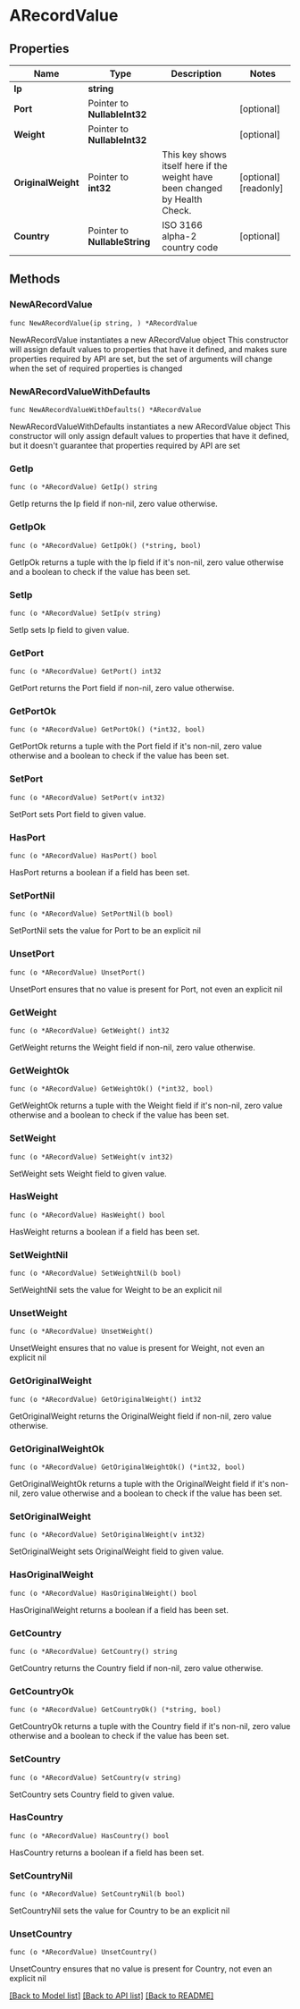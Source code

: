 # ARecordValue

## Properties

Name | Type | Description | Notes
------------ | ------------- | ------------- | -------------
**Ip** | **string** |  | 
**Port** | Pointer to **NullableInt32** |  | [optional] 
**Weight** | Pointer to **NullableInt32** |  | [optional] 
**OriginalWeight** | Pointer to **int32** | This key shows itself here if the weight have been changed by Health Check. | [optional] [readonly] 
**Country** | Pointer to **NullableString** | ISO 3166 alpha-2 country code | [optional] 

## Methods

### NewARecordValue

`func NewARecordValue(ip string, ) *ARecordValue`

NewARecordValue instantiates a new ARecordValue object
This constructor will assign default values to properties that have it defined,
and makes sure properties required by API are set, but the set of arguments
will change when the set of required properties is changed

### NewARecordValueWithDefaults

`func NewARecordValueWithDefaults() *ARecordValue`

NewARecordValueWithDefaults instantiates a new ARecordValue object
This constructor will only assign default values to properties that have it defined,
but it doesn't guarantee that properties required by API are set

### GetIp

`func (o *ARecordValue) GetIp() string`

GetIp returns the Ip field if non-nil, zero value otherwise.

### GetIpOk

`func (o *ARecordValue) GetIpOk() (*string, bool)`

GetIpOk returns a tuple with the Ip field if it's non-nil, zero value otherwise
and a boolean to check if the value has been set.

### SetIp

`func (o *ARecordValue) SetIp(v string)`

SetIp sets Ip field to given value.


### GetPort

`func (o *ARecordValue) GetPort() int32`

GetPort returns the Port field if non-nil, zero value otherwise.

### GetPortOk

`func (o *ARecordValue) GetPortOk() (*int32, bool)`

GetPortOk returns a tuple with the Port field if it's non-nil, zero value otherwise
and a boolean to check if the value has been set.

### SetPort

`func (o *ARecordValue) SetPort(v int32)`

SetPort sets Port field to given value.

### HasPort

`func (o *ARecordValue) HasPort() bool`

HasPort returns a boolean if a field has been set.

### SetPortNil

`func (o *ARecordValue) SetPortNil(b bool)`

 SetPortNil sets the value for Port to be an explicit nil

### UnsetPort
`func (o *ARecordValue) UnsetPort()`

UnsetPort ensures that no value is present for Port, not even an explicit nil
### GetWeight

`func (o *ARecordValue) GetWeight() int32`

GetWeight returns the Weight field if non-nil, zero value otherwise.

### GetWeightOk

`func (o *ARecordValue) GetWeightOk() (*int32, bool)`

GetWeightOk returns a tuple with the Weight field if it's non-nil, zero value otherwise
and a boolean to check if the value has been set.

### SetWeight

`func (o *ARecordValue) SetWeight(v int32)`

SetWeight sets Weight field to given value.

### HasWeight

`func (o *ARecordValue) HasWeight() bool`

HasWeight returns a boolean if a field has been set.

### SetWeightNil

`func (o *ARecordValue) SetWeightNil(b bool)`

 SetWeightNil sets the value for Weight to be an explicit nil

### UnsetWeight
`func (o *ARecordValue) UnsetWeight()`

UnsetWeight ensures that no value is present for Weight, not even an explicit nil
### GetOriginalWeight

`func (o *ARecordValue) GetOriginalWeight() int32`

GetOriginalWeight returns the OriginalWeight field if non-nil, zero value otherwise.

### GetOriginalWeightOk

`func (o *ARecordValue) GetOriginalWeightOk() (*int32, bool)`

GetOriginalWeightOk returns a tuple with the OriginalWeight field if it's non-nil, zero value otherwise
and a boolean to check if the value has been set.

### SetOriginalWeight

`func (o *ARecordValue) SetOriginalWeight(v int32)`

SetOriginalWeight sets OriginalWeight field to given value.

### HasOriginalWeight

`func (o *ARecordValue) HasOriginalWeight() bool`

HasOriginalWeight returns a boolean if a field has been set.

### GetCountry

`func (o *ARecordValue) GetCountry() string`

GetCountry returns the Country field if non-nil, zero value otherwise.

### GetCountryOk

`func (o *ARecordValue) GetCountryOk() (*string, bool)`

GetCountryOk returns a tuple with the Country field if it's non-nil, zero value otherwise
and a boolean to check if the value has been set.

### SetCountry

`func (o *ARecordValue) SetCountry(v string)`

SetCountry sets Country field to given value.

### HasCountry

`func (o *ARecordValue) HasCountry() bool`

HasCountry returns a boolean if a field has been set.

### SetCountryNil

`func (o *ARecordValue) SetCountryNil(b bool)`

 SetCountryNil sets the value for Country to be an explicit nil

### UnsetCountry
`func (o *ARecordValue) UnsetCountry()`

UnsetCountry ensures that no value is present for Country, not even an explicit nil

[[Back to Model list]](../README.md#documentation-for-models) [[Back to API list]](../README.md#documentation-for-api-endpoints) [[Back to README]](../README.md)


